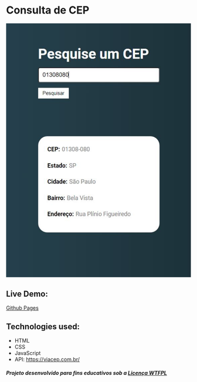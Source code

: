 # Consulta de CEP

![Layout do Projeto](https://github.com/henriquenocera/pesquisa-cep-correios/blob/main/layout.jpg?raw=true)

## Live Demo:

[Github Pages](https://henriquenocera.github.io/pesquisa-cep-correios/)

## Technologies used:

- HTML
- CSS
- JavaScript
- API: https://viacep.com.br/

##### Projeto desenvolvido para fins educativos sob a [Licença WTFPL](https://github.com/henriquenocera/pesquisa-cep-correios/blob/main/LICENSE)
